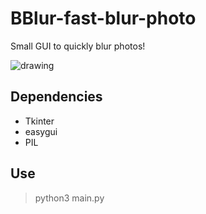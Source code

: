 # BBlur-fast-blur-photo
Small GUI to quickly blur photos!

![drawing](https://user-images.githubusercontent.com/63470514/142044430-2de0e0a5-5430-429d-87ac-431f3094e9ca.png)


## Dependencies
* Tkinter
* easygui
* PIL

## Use
> python3 main.py

